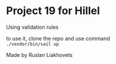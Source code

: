 # Project 19 for Hillel
Using validation rules

to use it, clone the repo and use command <br>
`./vendor/bin/sail up`

Made by Ruslan Liakhovets
